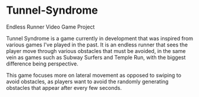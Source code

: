 # Tunnel-Syndrome
Endless Runner Video Game Project

Tunnel Syndrome is a game currently in development that was inspired from various games I've played in the past.
It is an endless runner that sees the player move through various obstacles that must be avoided, in the same vein as games such as Subway Surfers and Temple Run, with the biggest difference being perspective.

This game focuses more on lateral movement as opposed to swiping to avoid obstacles, as players want to avoid the randomly generating obstacles that appear after every few seconds.
